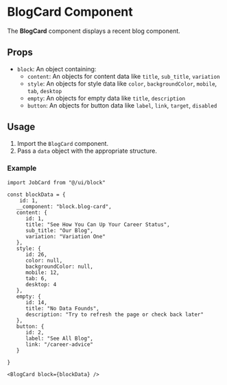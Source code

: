 # BlogCard Component

The **BlogCard** component displays a recent blog component.

## Props

- `block`: An object containing:
   - `content`: An objects for content data like `title`, `sub_title`, `variation`
   - `style`: An objects for style data like `color`, `backgroundColor`, `mobile`, `tab`, `desktop`
   - `empty`: An objects for empty data like `title`, `description`
   - `button`: An objects for button data like `label`, `link`, `target`, `disabled`

## Usage

1. Import the `BlogCard` component.
2. Pass a `data` object with the appropriate structure.

### Example

```tsx
import JobCard from "@/ui/block"

const blockData = {
    id: 1,
   __component: "block.blog-card",
   content: {
      id: 1,
      title: "See How You Can Up Your Career Status",
      sub_title: "Our Blog",
      variation: "Variation One"
   },
   style: {
      id: 26,
      color: null,
      backgroundColor: null,
      mobile: 12,
      tab: 6,
      desktop: 4
   },
   empty: {
      id: 14,
      title: "No Data Founds",
      description: "Try to refresh the page or check back later"
   },
   button: {
      id: 2,
      label: "See All Blog",
      link: "/career-advice"
   }

}

<BlogCard block={blockData} />
```
